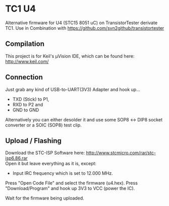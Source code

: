 # TC1 U4
Alternative firmware for U4 (STC15 8051 uC) on TransistorTester derivate TC1.
Use in Combination with https://github.com/svn2github/transistortester

## Compilation

This project is for Keil's µVision IDE, which can be found here: http://www.keil.com/

## Connection

Just grab any kind of USB-to-UART(3V3) Adapter and hook up...
* TXD (Stick) to P1,
* RXD to P2 and
* GND to GND

Alternatively you can either desolder it and use some SOP8 ↔ DIP8 socket converter
or a SOIC (SOP8) test clip.

## Upload / Flashing

Download the STC-ISP Software here: http://www.stcmicro.com/rar/stc-isp6.86.rar  
Open it but leave everything as it is, except:
* Input IRC frequency
which is set to 12.000 MHz.

Press "Open Code File" and select the firmware (u4.hex).
Press "Download/Program" and hook up 3V3 to VCC (power the IC).

Wait for the firmware being uploaded.
